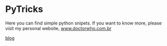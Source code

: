 # PyTricks
Here you can find simple python snipets. If you want to know more, please visit my personal website, www.doctorwho.com.br

[blog](www.doctorwho.com.br)
